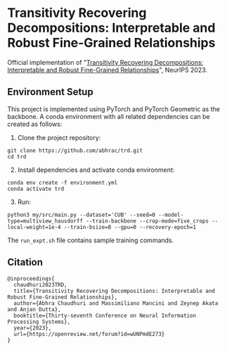 # Transitivity Recovering Decompositions: Interpretable and Robust Fine-Grained Relationships
Official implementation of "[Transitivity Recovering Decompositions: Interpretable and Robust Fine-Grained Relationships](https://openreview.net/forum?id=wUNPmdE273)", NeurIPS 2023.

## Environment Setup

This project is implemented using PyTorch and PyTorch Geometric as the backbone. A conda environment with all related dependencies can be created as follows:
1. Clone the project repository:
```shell
git clone https://github.com/abhrac/trd.git
cd trd
```
2. Install dependencies and activate conda environment:
```shell
conda env create -f environment.yml
conda activate trd
```
3. Run:
```shell
python3 my/src/main.py --dataset='CUB' --seed=0 --model-type=multiview_hausdorff --train-backbone --crop-mode=five_crops --local-weight=1e-4 --train-bsize=8 --gpu=0 --recovery-epoch=1
```
The `run_expt.sh` file contains sample training commands.

## Citation
```
@inproceedings{
  chaudhuri2023TRD,
  title={Transitivity Recovering Decompositions: Interpretable and Robust Fine-Grained Relationships},
  author={Abhra Chaudhuri and Massimiliano Mancini and Zeynep Akata and Anjan Dutta},
  booktitle={Thirty-seventh Conference on Neural Information Processing Systems},
  year={2023},
  url={https://openreview.net/forum?id=wUNPmdE273}
}
```

